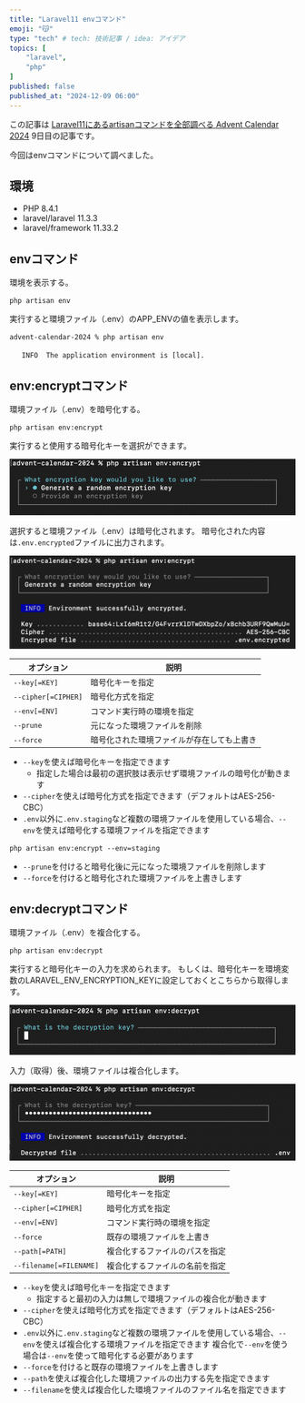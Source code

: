 ```yaml
---
title: "Laravel11 envコマンド"
emoji: "😽"
type: "tech" # tech: 技術記事 / idea: アイデア
topics: [
    "laravel",
    "php"
]
published: false
published_at: "2024-12-09 06:00"
---
```


この記事は [Laravel11にあるartisanコマンドを全部調べる Advent Calendar 2024](https://adventar.org/calendars/10674) 9日目の記事です。

今回はenvコマンドについて調べました。

## 環境

- PHP 8.4.1
- laravel/laravel 11.3.3
- laravel/framework 11.33.2

## envコマンド

環境を表示する。

```
php artisan env
```

実行すると環境ファイル（.env）のAPP_ENVの値を表示します。

```
advent-calendar-2024 % php artisan env   

   INFO  The application environment is [local].
```

## env:encryptコマンド

環境ファイル（.env）を暗号化する。

```
php artisan env:encrypt
```

実行すると使用する暗号化キーを選択ができます。

![](/images/6e155abcd8c1c8/1.png)

選択すると環境ファイル（.env）は暗号化されます。
暗号化された内容は`.env.encrypted`ファイルに出力されます。

![](/images/6e155abcd8c1c8/2.png)

| オプション | 説明 |
| --- | --- |
| `--key[=KEY]` | 暗号化キーを指定 |
| `--cipher[=CIPHER]` | 暗号化方式を指定 |
| `--env[=ENV]` | コマンド実行時の環境を指定 |
| `--prune` | 元になった環境ファイルを削除 |
| `--force` | 暗号化された環境ファイルが存在しても上書き |

- `--key`を使えば暗号化キーを指定できます
  - 指定した場合は最初の選択肢は表示せず環境ファイルの暗号化が動きます
- `--cipher`を使えば暗号化方式を指定できます（デフォルトはAES-256-CBC）
- `.env`以外に`.env.staging`など複数の環境ファイルを使用している場合、`--env`を使えば暗号化する環境ファイルを指定できます
```
php artisan env:encrypt --env=staging
```
- `--prune`を付けると暗号化後に元になった環境ファイルを削除します
- `--force`を付けると暗号化された環境ファイルを上書きします

## env:decryptコマンド

環境ファイル（.env）を複合化する。

```
php artisan env:decrypt
```

実行すると暗号化キーの入力を求められます。
もしくは、暗号化キーを環境変数のLARAVEL_ENV_ENCRYPTION_KEYに設定しておくとこちらから取得します。

![](/images/6e155abcd8c1c8/3.png)

入力（取得）後、環境ファイルは複合化します。

![](/images/6e155abcd8c1c8/4.png)


| オプション | 説明 |
| --- | --- |
| `--key[=KEY]` | 暗号化キーを指定 |
| `--cipher[=CIPHER]` | 暗号化方式を指定 |
| `--env[=ENV]` | コマンド実行時の環境を指定 |
| `--force` | 既存の環境ファイルを上書き |
| `--path[=PATH]` | 複合化するファイルのパスを指定 |
| `--filename[=FILENAME]` | 複合化するファイルの名前を指定 |

- `--key`を使えば暗号化キーを指定できます
  - 指定すると最初の入力は無しで環境ファイルの複合化が動きます
- `--cipher`を使えば暗号化方式を指定できます（デフォルトはAES-256-CBC）
- `.env`以外に`.env.staging`など複数の環境ファイルを使用している場合、`--env`を使えば複合化する環境ファイルを指定できます
複合化で`--env`を使う場合は`--env`を使って暗号化する必要があります
- `--force`を付けると既存の環境ファイルを上書きします
- `--path`を使えば複合化した環境ファイルの出力する先を指定できます
- `--filename`を使えば複合化した環境ファイルのファイル名を指定できます

